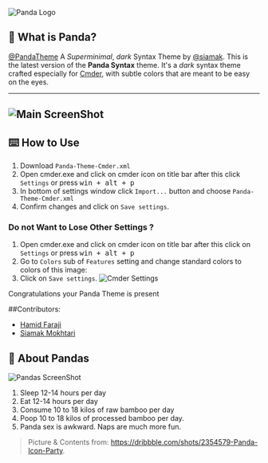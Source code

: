 ![Panda Logo](https://raw.githubusercontent.com/siamak/Panda-Theme-Cmder/master/cover.jpg)

## 🐼 What is Panda?
[@PandaTheme](http://github.com/PandaTheme)  A _Superminimal_, _dark_ Syntax Theme by [@siamak](http://github.com/Siamak). This is the latest version of the **Panda Syntax** theme. It's a _dark_ syntax theme crafted especially for [Cmder](http://cmder.net/), with subtle colors that are meant to be easy on the eyes.

---
![Main ScreenShot](https://raw.githubusercontent.com/siamak/Panda-Theme-Cmder/master/screenshot.jpg)
---

## ⌨️ How to Use
1. Download `Panda-Theme-Cmder.xml`
2. Open cmder.exe and click on cmder icon on title bar after this click `Settings` or press <kbd>win + alt + p</kbd>
3. In bottom of settings window click `Import...` button and choose `Panda-Theme-Cmder.xml`
4. Confirm changes and click on `Save settings`.

### Do not Want to Lose Other Settings ?
1. Open cmder.exe and click on cmder icon on title bar after this click on `Settings` or press <kbd>win + alt + p</kbd>
2. Go to `Colors` sub of `Features` setting and change standard colors to colors of this image:
3. Click on `Save settings`.
![Cmder Settings](http://s1.picofile.com/file/8262127134/settings.jpg)

Congratulations your Panda Theme is present

##Contributors:
- [Hamid Faraji](http://twitter.com/hamidgreedy)
- [Siamak Mokhtari](http://siamak.us)  

## 🐼 About Pandas
![Pandas ScreenShot](https://raw.githubusercontent.com/siamak/atom-panda-syntax/master/screenshots/pandas.png)

1. Sleep 12-14 hours per day
2. Eat 12-14 hours per day
3. Consume 10 to 18 kilos of raw bamboo per day
4. Poop 10 to 18 kilos of processed bamboo per day.
5. Panda sex is awkward. Naps are much more fun.

> Picture & Contents from: https://dribbble.com/shots/2354579-Panda-Icon-Party.
